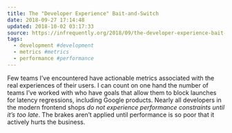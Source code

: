 ```yaml
---
title: The "Developer Experience" Bait-and-Switch
date: 2018-09-27 17:14:48
updated: 2018-10-02 03:17:33
source: https://infrequently.org/2018/09/the-developer-experience-bait-and-switch/
tags:
  - development #development
  - metrics #metrics
  - performance #performance
---
```

Few teams I’ve encountered have actionable metrics associated with the real experiences of their users. I can count on one hand the number of teams I’ve worked with who have goals that allow them to block launches for latency regressions, including Google products. Nearly all developers in the modern frontend shops *do not experience performance constraints until it’s too late*. The brakes aren’t applied until performance is so poor that it actively hurts the business.